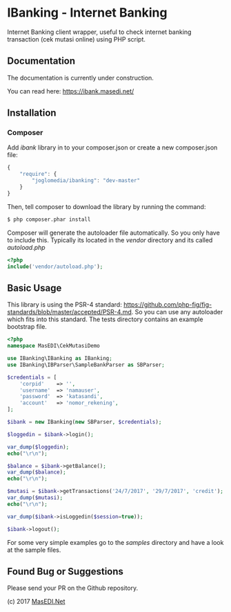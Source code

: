 IBanking - Internet Banking
=====

Internet Banking client wrapper, useful to check internet banking transaction (cek mutasi online) using PHP script.

## Documentation

The documentation is currently under construction.

You can read here: https://ibank.masedi.net/

## Installation

### Composer

Add _ibank_ library in to your composer.json or create a new composer.json file:

```js
{
    "require": {
        "joglomedia/ibanking": "dev-master"
    }
}
```

Then, tell composer to download the library by running the command:

``` bash
$ php composer.phar install
```

Composer will generate the autoloader file automatically. So you only have to include this.
Typically its located in the _vendor_ directory and its called _autoload.php_

```php
<?php
include('vendor/autoload.php');
```

## Basic Usage

This library is using the PSR-4 standard: https://github.com/php-fig/fig-standards/blob/master/accepted/PSR-4.md.
So you can use any autoloader which fits into this standard.
The tests directory contains an example bootstrap file.

```php
<?php
namespace MasEDI\CekMutasiDemo

use IBanking\IBanking as IBanking;
use IBanking\IBParser\SampleBankParser as SBParser;

$credentials = [
	'corpid'	=> '',
	'username'	=> 'namauser', 
	'password'	=> 'katasandi',
	'account'	=> 'nomor_rekening',
];

$ibank = new IBanking(new SBParser, $credentials);

$loggedin = $ibank->login();

var_dump($loggedin);
echo("\r\n");

$balance = $ibank->getBalance();
var_dump($balance);
echo("\r\n");

$mutasi = $ibank->getTransactions('24/7/2017', '29/7/2017', 'credit');
var_dump($mutasi);
echo("\r\n");

var_dump($ibank->isLoggedin($session=true));

$ibank->logout();
```

For some very simple examples go to the _samples_ directory and have a look at the sample files.

## Found Bug or Suggestions

Please send your PR on the Github repository.

(c) 2017
<a href="http://masedi.net/">MasEDI.Net</a>
